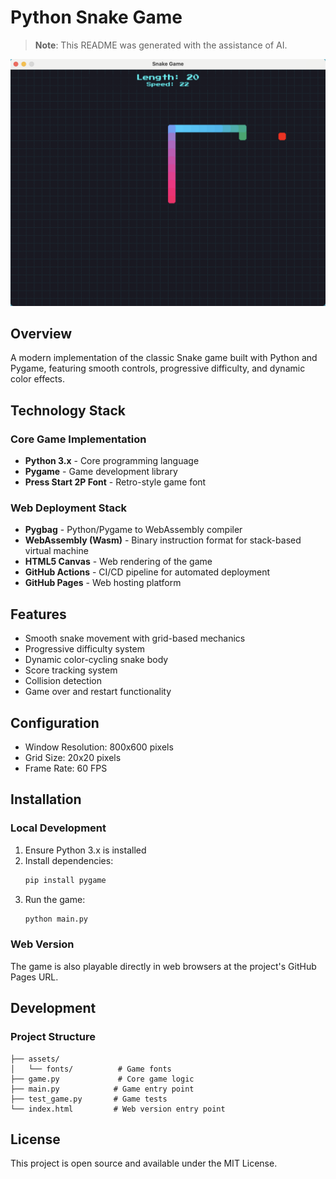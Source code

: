 # Python Snake Game

> **Note**: This README was generated with the assistance of AI.

![Snake Game Screenshot](assets/screenshot.png)

## Overview
A modern implementation of the classic Snake game built with Python and Pygame, featuring smooth controls, progressive difficulty, and dynamic color effects.

## Technology Stack

### Core Game Implementation
- **Python 3.x** - Core programming language
- **Pygame** - Game development library
- **Press Start 2P Font** - Retro-style game font

### Web Deployment Stack
- **Pygbag** - Python/Pygame to WebAssembly compiler
- **WebAssembly (Wasm)** - Binary instruction format for stack-based virtual machine
- **HTML5 Canvas** - Web rendering of the game
- **GitHub Actions** - CI/CD pipeline for automated deployment
- **GitHub Pages** - Web hosting platform

## Features
- Smooth snake movement with grid-based mechanics
- Progressive difficulty system
- Dynamic color-cycling snake body
- Score tracking system
- Collision detection
- Game over and restart functionality

## Configuration
- Window Resolution: 800x600 pixels
- Grid Size: 20x20 pixels
- Frame Rate: 60 FPS

## Installation

### Local Development
1. Ensure Python 3.x is installed
2. Install dependencies:
   ```bash
   pip install pygame
   ```
3. Run the game:
   ```bash
   python main.py
   ```

### Web Version
The game is also playable directly in web browsers at the project's GitHub Pages URL.

## Development

### Project Structure
```
├── assets/
│   └── fonts/          # Game fonts
├── game.py             # Core game logic
├── main.py            # Game entry point
├── test_game.py       # Game tests
└── index.html         # Web version entry point
```

## License
This project is open source and available under the MIT License.